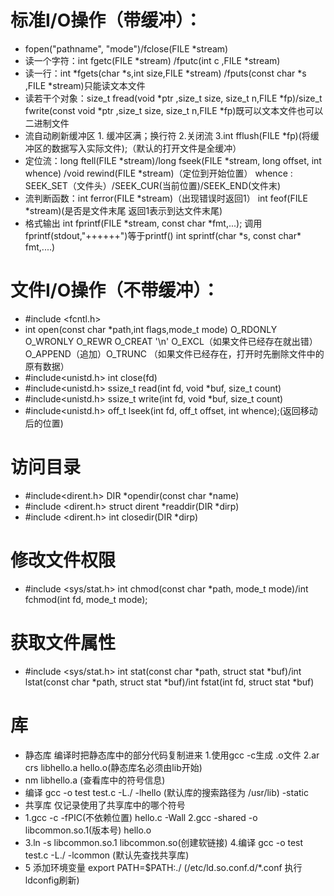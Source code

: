 # 标准I/O操作（带缓冲）：
- fopen("pathname", "mode")/fclose(FILE \*stream)
- 读一个字符：int fgetc(FILE \*stream) /fputc(int c ,FILE \*stream)
- 读一行：int \*fgets(char \*s,int size,FILE \*stream) /fputs(const char \*s ,FILE \*stream)只能读文本文件
- 读若干个对象：size_t fread(void \*ptr ,size_t size, size_t n,FILE \*fp)/size_t fwrite(const void \*ptr ,size_t size, size_t n,FILE \*fp)既可以文本文件也可以二进制文件
- 流自动刷新缓冲区 1. 缓冲区满；换行符   2.关闭流  3.int fflush(FILE \*fp)(将缓冲区的数据写入实际文件);（默认的打开文件是全缓冲）
- 定位流：long ftell(FILE \*stream)/long fseek(FILE \*stream, long offset, int whence) /void rewind(FILE \*stream)（定位到开始位置）
whence : SEEK_SET（文件头）/SEEK_CUR(当前位置)/SEEK_END(文件末)
- 流判断函数：int ferror(FILE \*stream)（出现错误时返回1）     int feof(FILE \*stream)(是否是文件末尾 返回1表示到达文件末尾)
- 格式输出  int fprintf(FILE \*stream, const char \*fmt,...); 调用fprintf(stdout,"++++++")等于printf()
           int sprintf(char \*s, const char* fmt,....)
# 文件I/O操作（不带缓冲）：
- #include <fcntl.h>
- int open(const char \*path,int flags,mode_t mode) O_RDONLY O_WRONLY O_REWR O_CREAT '\n' O_EXCL（如果文件已经存在就出错）O_APPEND（追加）O_TRUNC （如果文件已经存在，打开时先删除文件中的原有数据）
- #include<unistd.h> int close(fd)
- #include<unistd.h> ssize_t read(int fd, void \*buf, size_t count)
- #include<unistd.h> ssize_t write(int fd, void \*buf, size_t count)
- #include<unistd.h> off_t lseek(int fd, off_t offset, int whence);(返回移动后的位置)
# 访问目录 
- #include<dirent.h>  DIR \*opendir(const char \*name)
- #include <dirent.h> struct dirent \*readdir(DIR \*dirp)
- #include <dirent.h> int closedir(DIR \*dirp)
# 修改文件权限
- #include <sys/stat.h>     int chmod(const char \*path, mode_t mode)/int fchmod(int fd, mode_t mode);
# 获取文件属性
- #include <sys/stat.h> int stat(const char \*path, struct stat \*buf)/int lstat(const char \*path, struct stat \*buf)/int fstat(int fd, struct stat \*buf)
# 库
- 静态库 编译时把静态库中的部分代码复制进来 1.使用gcc -c生成 .o文件 2.ar crs libhello.a hello.o(静态库名必须由lib开始)   
- nm libhello.a (查看库中的符号信息)
- 编译 gcc -o test test.c -L./ -lhello (默认库的搜索路径为 /usr/lib) -static
- 共享库  仅记录使用了共享库中的哪个符号 
- 1.gcc -c -fPIC(不依赖位置) hello.c -Wall   2.gcc -shared -o libcommon.so.1(版本号) hello.o 
- 3.ln -s libcommon.so.1 libcommon.so(创建软链接) 4.编译 gcc -o test test.c -L./ -lcommon (默认先查找共享库)
- 5 添加环境变量  export PATH=$PATH:./    (/etc/ld.so.conf.d/\*.conf  执行ldconfig刷新)



